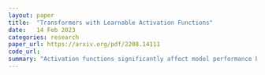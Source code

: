 ```yaml
---
layout: paper
title:  "Transformers with Learnable Activation Functions"
date:   14 Feb 2023
categories: research
paper_url: https://arxiv.org/pdf/2208.14111
code_url: 
summary: "Activation functions significantly affect model performance by reducing data complexity, yet their selection in Transformer-based language models is often overlooked. This paper explores the impact of using rational activation functions (RAFs), which unlike fixed activation functions (FAFs), can learn optimal functions from data. Our experiments demonstrate that Transformer models with RAFs (RAFT) outperform those with FAFs (FAFT), achieving a 5.71 point higher score on the GLUE benchmark with only 100 training examples and a 2.05 point increase on SQuAD with full data. The varied shapes of learned RAFs across layers and tasks suggest a new method for analyzing and understanding large pre-trained language models."
---
```


